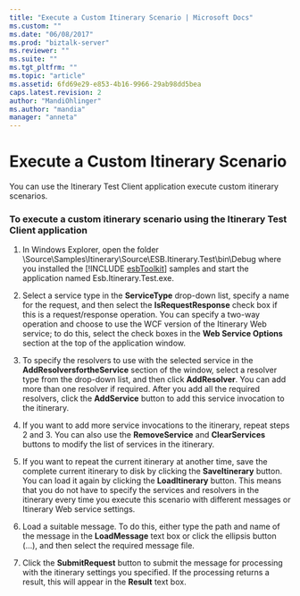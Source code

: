 ```yaml
---
title: "Execute a Custom Itinerary Scenario | Microsoft Docs"
ms.custom: ""
ms.date: "06/08/2017"
ms.prod: "biztalk-server"
ms.reviewer: ""
ms.suite: ""
ms.tgt_pltfrm: ""
ms.topic: "article"
ms.assetid: 6fd69e29-e853-4b16-9966-29ab98dd5bea
caps.latest.revision: 2
author: "MandiOhlinger"
ms.author: "mandia"
manager: "anneta"
---
```

# Execute a Custom Itinerary Scenario
You can use the Itinerary Test Client application execute custom itinerary scenarios.  

### To execute a custom itinerary scenario using the Itinerary Test Client application  

1. In Windows Explorer, open the folder \Source\Samples\Itinerary\Source\ESB.Itinerary.Test\bin\Debug where you installed the [!INCLUDE [esbToolkit](../includes/esbtoolkit-md.md)] samples and start the application named Esb.Itinerary.Test.exe.  

2. Select a service type in the **ServiceType** drop-down list, specify a name for the request, and then select the **IsRequestResponse** check box if this is a request/response operation. You can specify a two-way operation and choose to use the WCF version of the Itinerary Web service; to do this, select the check boxes in the **Web Service Options** section at the top of the application window.  

3. To specify the resolvers to use with the selected service in the **AddResolversfortheService** section of the window, select a resolver type from the drop-down list, and then click **AddResolver**. You can add more than one resolver if required. After you add all the required resolvers, click the **AddService** button to add this service invocation to the itinerary.  

4. If you want to add more service invocations to the itinerary, repeat steps 2 and 3. You can also use the **RemoveService** and **ClearServices** buttons to modify the list of services in the itinerary.  

5. If you want to repeat the current itinerary at another time, save the complete current itinerary to disk by clicking the **SaveItinerary** button. You can load it again by clicking the **LoadItinerary** button. This means that you do not have to specify the services and resolvers in the itinerary every time you execute this scenario with different messages or Itinerary Web service settings.  

6. Load a suitable message. To do this, either type the path and name of the message in the **LoadMessage** text box or click the ellipsis button (...), and then select the required message file.  

7. Click the **SubmitRequest** button to submit the message for processing with the itinerary settings you specified. If the processing returns a result, this will appear in the **Result** text box.
